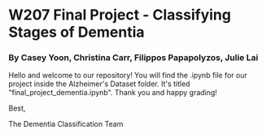 # W207 Final Project - Classifying Stages of Dementia
### By Casey Yoon, Christina Carr, Filippos Papapolyzos, Julie Lai

Hello and welcome to our repository! You will find the .ipynb file for our project inside the Alzheimer's Dataset folder. It's titled "final_project_dementia.ipynb". Thank you and happy grading!

Best,

The Dementia Classification Team

